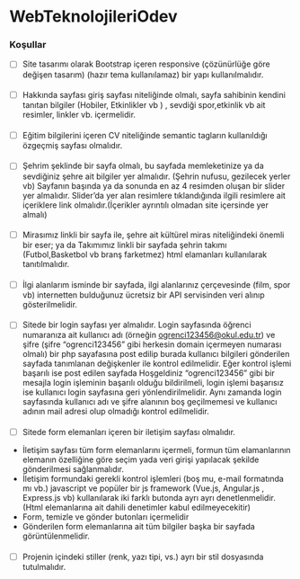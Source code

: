 # WebTeknolojileriOdev
### Koşullar
- [ ] Site tasarımı olarak Bootstrap içeren responsive (çözünürlüğe göre değişen tasarım) (hazır tema
  kullanılamaz) bir yapı kullanılmalıdır.
####
- [ ] Hakkında sayfası giriş sayfası niteliğinde olmalı, sayfa sahibinin kendini tanıtan bilgiler (Hobiler,
  Etkinlikler vb ) , sevdiği spor,etkinlik vb ait resimler, linkler vb. içermelidir.
####
- [ ] Eğitim bilgilerini içeren CV niteliğinde semantic tagların kullanıldığı özgeçmiş sayfası olmalıdır.
####
- [ ] Şehrim şeklinde bir sayfa olmalı, bu sayfada memleketinize ya da sevdiğiniz şehre ait bilgiler yer
  almalıdır. (Şehrin nufusu, gezilecek yerler vb) Sayfanın başında ya da sonunda en az 4 resimden
  oluşan bir slider yer almalıdır. Slider’da yer alan resimlere tıklandığında ilgili resimlere ait içeriklere
  link olmalıdır.(İçerikler ayrıntılı olmadan site içersinde yer almalı)
####
- [ ] Mirasımız linkli bir sayfa ile, şehre ait kültürel miras niteliğindeki önemli bir eser; ya da Takımımız
  linkli bir sayfada şehrin takımı (Futbol,Basketbol vb branş farketmez) html elamanları kullanılarak
  tanıtılmalıdır.
####
- [ ] İlgi alanlarım isminde bir sayfada, ilgi alanlarınız çerçevesinde (film, spor vb) internetten bulduğunuz
  ücretsiz bir API servisinden veri alınıp gösterilmelidir.
####
- [ ] Sitede bir login sayfası yer almalıdır. Login sayfasında öğrenci numaranıza ait kullanıcı adı (örneğin
  ogrenci123456@okul.edu.tr) ve şifre (şifre “ogrenci123456” gibi herkesin domain içermeyen
  numarası olmalı) bir php sayafasına post edilip burada kullanıcı bilgileri gönderilen sayfada
  tanımlanan değişkenler ile kontrol edilmelidir. Eğer kontrol işlemi başarılı ise post edilen sayfada
  Hoşgeldiniz “ogrenci123456” gibi bir mesajla login işleminin başarılı olduğu bildirilmeli, login işlemi
  başarısız ise kullanıcı login sayfasına geri yönlendirilmelidir. Aynı zamanda login sayfasında kullanıcı
  adı ve şifre alanının boş geçilmemesi ve kullanıcı adının mail adresi olup olmadığı kontrol edilmelidir.
####
- [ ] Sitede form elemanları içeren bir iletişim sayfası olmalıdır.
- İletişim sayfası tüm form elemanlarını içermeli, formun tüm elamanlarının elemanın özelliğine
  göre seçim yada veri girişi yapılacak şekilde gönderilmesi sağlanmalıdır.
- İletişim formundaki gerekli kontrol işlemleri (boş mu, e-mail formatında mı vb.) javascript ve
  popüler bir js framework (Vue.js, Angular.js , Express.js vb) kullanılarak iki farklı butonda ayrı ayrı
  denetlenmelidir. (Html elemanlarına ait dahili denetimler kabul edilmeyecekitir)
- Form, temizle ve gönder butonları içermelidir
- Gönderilen form elemanlarına ait tüm bilgiler başka bir sayfada görüntülenmelidir.
####
- [ ] Projenin içindeki stiller (renk, yazı tipi, vs.) ayrı bir stil dosyasında tutulmalıdır.
